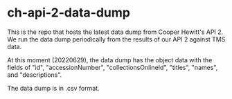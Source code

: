 # ch-api-2-data-dump
This is the repo that hosts the latest data dump from Cooper Hewitt's API 2. We run the data dump periodically from the results of our API 2 against TMS data.

At this moment (20220629), the data dump has the object data with the fields of "id", "accessionNumber", "collectionsOnlineId", "titles", "names", and "descriptions".

The data dump is in .csv format.
